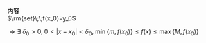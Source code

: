 **内容**  
$\rm{set}\;\;f(x_0)=y_0$  
  
$\Rightarrow\exists\;\delta_0>0,\;0<|x-x_0|<\delta_0,\;\min\{m,f(x_0)\}\leq f(x)\leq\max\{M,f(x_0)\}$  
